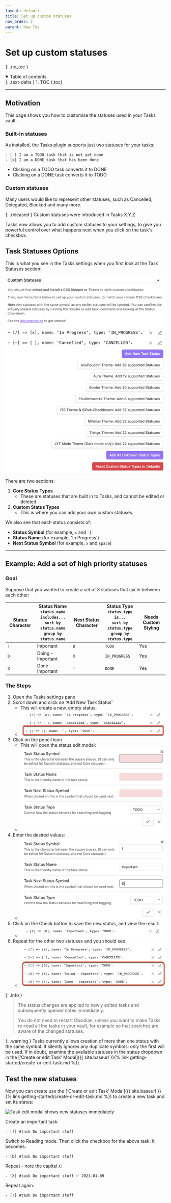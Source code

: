 ```yaml
---
layout: default
title: Set up custom statuses
nav_order: 2
parent: How Tos
---
```


# Set up custom statuses
{: .no_toc }

<details open markdown="block">
  <summary>
    Table of contents
  </summary>
  {: .text-delta }
1. TOC
{:toc}
</details>

---

## Motivation

This page shows you how to customise the statuses used in your Tasks vault.

### Built-in statuses

As installed, the Tasks plugin supports just two statuses for your tasks:

```text
- [ ] I am a TODO task that is not yet done
- [x] I am a DONE task that has been done
```

- Clicking on a TODO task converts it to DONE
- Clicking on a DONE task converts it to TODO

### Custom statuses

Many users would like to represent other statuses, such as Cancelled, Delegated, Blocked and many more.

{: .released }
Custom statuses were introduced in Tasks X.Y.Z

Tasks now allows you to add custom statuses to your settings, to give you powerful control over what happens next when you click on the task's checkbox.

## Task Statuses Options

This is what you see in the Tasks settings when you first look at the Task Statuses section:

![Initial Task Statuses Options](../images/settings-custom-statuses-initial.png)

There are two sections:

1. **Core Status Types**
    - These are statuses that are built in to Tasks, and cannot be edited or deleted.
2. **Custom Status Types**
    - This is where you can add your own custom statuses.

We also see that each status consists of:

- **Status Symbol** (for example, `x` and  `-`)
- **Status Name** (for example, 'In Progress')
- **Next Status Symbol** (for example, `x` and `space`)

---

## Example: Add a set of high priority statuses

### Goal

Suppose that you wanted to create a set of 3 statuses that cycle between each other:

<!-- placeholder to force blank line before table --> <!-- include: DocsSamplesForStatuses.test.DefaultStatuses_important-cycle.approved.md -->

| Status Character | Status Name<br>`status.name includes...`<br>`sort by status.name`<br>`group by status.name` | Next Status Character | Status Type<br>`status.type is...`<br>`sort by status.type`<br>`group by status.type` | Needs Custom Styling |
| ----- | ----- | ----- | ----- | ----- |
| `!` | Important | `D` | `TODO` | Yes |
| `D` | Doing - Important | `X` | `IN_PROGRESS` | Yes |
| `X` | Done - Important | `!` | `DONE` | Yes |

<!-- placeholder to force blank line after table --> <!-- endInclude -->

### The Steps

1. Open the Tasks settings pane
1. Scroll down and click on 'Add New Task Status'
    - This will create a new, empty status:
    - ![Settings after adding a new empty status](../images/settings-custom-statuses-added-1.png)
1. Click on the pencil icon
    - This will open the status edit modal:
    - ![The modal for editing statuses](../images/settings-custom-statuses-dialog-1.png)
1. Enter the desired values:
    - ![Enter the values for our new status](../images/settings-custom-statuses-dialog-2.png)
1. Click on the Check button to save the new status, and view the result:
    - ![After saving the values for the new status](../images/settings-custom-statuses-added.png)
1. Repeat for the other two statuses and you should see:
    - ![After adding the other two new statuses](../images/settings-custom-statuses-important-loop-added.png)

{: .info }
> The status changes are applied to newly edited tasks and subsequently opened notes immediately.
>
> You do not need to restart Obsidian, unless you want to make Tasks re-read all the tasks in your vault, for example so that searches are aware of the changed statuses.

{: .warning }
Tasks currently allows creation of more than one status with the same symbol. It silently ignores any duplicate symbols: only the first will be used. If in doubt, examine the available statuses in the status dropdown in the [‘Create or edit Task’ Modal]({{ site.baseurl }}{% link getting-started/create-or-edit-task.md %}).

## Test the new statuses

Now you can create use the [‘Create or edit Task’ Modal]({{ site.baseurl }}{% link getting-started/create-or-edit-task.md %}) to create a new task and set its status:

![Task edit modal shows new statuses immediately](../images/modal-showing-new-statuses.png)

Create an important task:

```text
- [!] #task Do important stuff
```

Switch to Reading mode.
Then click the checkbox for the above task.
It becomes:

```text
- [D] #task Do important stuff
```

Repeat - note the capital `X`:

```text
- [X] #task Do important stuff ✅ 2023-01-09
```

Repeat again:

```text
- [!] #task Do important stuff
```
